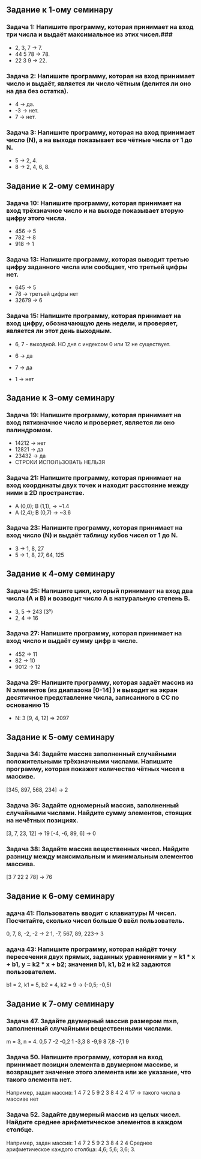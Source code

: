 ﻿
## Задание к 1-ому семинару ##
### Задача 1: Напишите программу, которая принимает на вход три числа и выдаёт максимальное из этих чисел.###

* 2, 3, 7 -> 7.
* 44 5 78 -> 78.
* 22 3 9 -> 22.

### Задача 2: Напишите программу, которая на вход принимает число и выдаёт, является ли число чётным (делится ли оно на два без остатка). ###

* 4 -> да.
* -3 -> нет.
* 7 -> нет.

### Задача 3: Напишите программу, которая на вход принимает число (N), а на выходе показывает все чётные числа от 1 до N. ###

* 5 -> 2, 4.
* 8 -> 2, 4, 6, 8.


## Задание к 2-ому семинару ##
### Задача 10: Напишите программу, которая принимает на вход трёхзначное число и на выходе показывает вторую цифру этого числа. ###

* 456 -> 5
* 782 -> 8
* 918 -> 1

### Задача 13: Напишите программу, которая выводит третью цифру заданного числа или сообщает, что третьей цифры нет. ###

* 645 -> 5
* 78 -> третьей цифры нет
* 32679 -> 6

### Задача 15: Напишите программу, которая принимает на вход цифру, обозначающую день недели, и проверяет, является ли этот день выходным. ###

* 6, 7 - выходной.
НО дня с индексом 0 или 12 не существует.

* 6 -> да
* 7 -> да
* 1 -> нет


## Задание к 3-ому семинару ##
### Задача 19: Напишите программу, которая принимает на вход пятизначное число и проверяет, является ли оно палиндромом. ###

* 14212 -> нет
* 12821 -> да
* 23432 -> да
* СТРОКИ ИСПОЛЬЗОВАТЬ НЕЛЬЗЯ

### Задача 21: Напишите программу, которая принимает на вход координаты двух точек и находит расстояние между ними в 2D пространстве. ###

* A (0,0); B (1,1), -> ~1.4
* A (2,4); B (0,7) -> ~3.6

### Задача 23: Напишите программу, которая принимает на вход число (N) и выдаёт таблицу кубов чисел от 1 до N. ###

* 3 -> 1, 8, 27
* 5 -> 1, 8, 27, 64, 125

## Задание к 4-ому семинару ##
### Задача 25: Напишите цикл, который принимает на вход два числа (A и B) и возводит число A в натуральную степень B. ###

* 3, 5 -> 243 (3⁵)
* 2, 4 -> 16


### Задача 27: Напишите программу, которая принимает на вход число и выдаёт сумму цифр в числе. ###

* 452 -> 11
* 82 -> 10
* 9012 -> 12


### Задача 29: Напишите программу, которая задаёт массив из N элементов (из диапазона [0-14] ) и выводит на экран десятичное представление числа, записанного в СС по основанию 15 ###

* N: 3 [9, 4, 12] => 2097

## Задание к 5-ому семинару ##
### Задача 34: Задайте массив заполненный случайными положительными трёхзначными числами. Напишите программу, которая покажет количество чётных чисел в массиве. ###

[345, 897, 568, 234] -> 2

### Задача 36: Задайте одномерный массив, заполненный случайными числами. Найдите сумму элементов, стоящих на нечётных позициях. ###

[3, 7, 23, 12] -> 19
[-4, -6, 89, 6] -> 0

### Задача 38: Задайте массив вещественных чисел. Найдите разницу между максимальным и минимальным элементов массива. ###

[3 7 22 2 78] -> 76

## Задание к 6-ому семинару ##
### адача 41: Пользователь вводит с клавиатуры M чисел. Посчитайте, сколько чисел больше 0 ввёл пользователь. ###

0, 7, 8, -2, -2 -> 2
1, -7, 567, 89, 223-> 3

### адача 43: Напишите программу, которая найдёт точку пересечения двух прямых, заданных уравнениями y = k1 * x + b1, y = k2 * x + b2; значения b1, k1, b2 и k2 задаются пользователем. ###

b1 = 2, k1 = 5, b2 = 4, k2 = 9 -> (-0,5; -0,5)

## Задание к 7-ому семинару ##
### Задача 47. Задайте двумерный массив размером m×n, заполненный случайными вещественными числами. ###

m = 3, n = 4.
0,5 7 -2 -0,2
1 -3,3 8 -9,9
8 7,8 -7,1 9

### Задача 50. Напишите программу, которая на вход принимает позиции элемента в двумерном массиве, и возвращает значение этого элемента или же указание, что такого элемента нет. ###

Например, задан массив:
1 4 7 2
5 9 2 3
8 4 2 4
17 -> такого числа в массиве нет

### Задача 52. Задайте двумерный массив из целых чисел. Найдите среднее арифметическое элементов в каждом столбце. ###

Например, задан массив:
1 4 7 2
5 9 2 3
8 4 2 4
Среднее арифметическое каждого столбца: 4,6; 5,6; 3,6; 3.